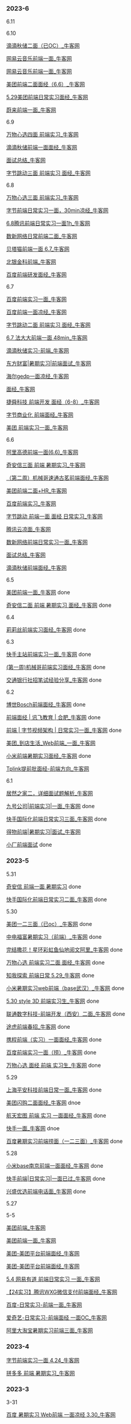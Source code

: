 ### 2023-6

6.11

6.10

[滴滴秋储二面（已OC）_牛客网](https://www.nowcoder.com/discuss/496960905196875776)

[网易云音乐前端一面_牛客网](https://www.nowcoder.com/feed/main/detail/ee087641199a4b71b49545f5c2960c32)

[网易云音乐前端一面_牛客网](https://www.nowcoder.com/feed/main/detail/ee087641199a4b71b49545f5c2960c32)

[美团前端二面面经（6.6）_牛客网](https://www.nowcoder.com/feed/main/detail/752a3908bb0c4887b1270495acb35978)

[5.29美团前端日常实习面经_牛客网](https://www.nowcoder.com/feed/main/detail/055341e683614936a5c4ac8e3a1b6c20)

[蔚来前端一面_牛客网](https://www.nowcoder.com/feed/main/detail/46cf8f0936c5470d970eec1dec01b0bd)

6.9

[万物心选四面 前端实习_牛客网](https://www.nowcoder.com/discuss/496771693919092736)

[滴滴秋储前端一面面经_牛客网](https://www.nowcoder.com/feed/main/detail/aa712d64f7a54685b3201d66a1e89d02)

[面试总结_牛客网](https://www.nowcoder.com/feed/main/detail/200006db5e2548e0bf99074eb90bb0b4)

[字节跳动三面 前端实习 面经_牛客网](https://www.nowcoder.com/discuss/496752708364288000)

6.8

[万物心选三面 前端实习_牛客网](https://www.nowcoder.com/discuss/496418171667099648)

[字节前端日常实习一面，30min凉经_牛客网](https://www.nowcoder.com/discuss/496415014203437056)

[6.8腾讯前端日常实习一面1h_牛客网](https://www.nowcoder.com/feed/main/detail/cdfb3e9e0a80447a927d436008df6d73)

[数新网络日常前端二面_牛客网](https://www.nowcoder.com/feed/main/detail/2bf2004f1e07467ebf9e9f356f9eb3ff)

[贝塔猫前端一面 6.7_牛客网](https://www.nowcoder.com/feed/main/detail/6f155d5da41b4caba4be7aadc489e2d8)

[北银金科前端_牛客网](https://www.nowcoder.com/feed/main/detail/1df17d0d54c1406abb5e02d08179083a)

[百度前端研发面经_牛客网](https://www.nowcoder.com/feed/main/detail/63f7cd6f2d3e4cf9a7e9d8eb01037b23)

6.7

[百度前端实习一面_牛客网](https://www.nowcoder.com/feed/main/detail/f1f1051159d3497d97771e0d2c7a671c)

[百度前端一面凉经_牛客网](https://www.nowcoder.com/feed/main/detail/9d2723ce46984132be2f5dcce18ab36a)

[字节跳动二面 前端实习 面经_牛客网](https://www.nowcoder.com/discuss/496047499669417984)

[6.7 法大大前端一面 48min_牛客网](https://www.nowcoder.com/feed/main/detail/2c86b7316a7a4026beabe22e93edd65f)

[滴滴秋储实习-前端_牛客网](https://www.nowcoder.com/discuss/496008396185804800)

[东方财富|暑期实习|前端面试_牛客网](https://www.nowcoder.com/discuss/495986311199731712)

[海尔gedp一面凉经_牛客网](https://www.nowcoder.com/feed/main/detail/df13ec4a2abc477ab71b6a9cd7fb17c0)

[面经_牛客网](https://www.nowcoder.com/feed/main/detail/50b56e23dd304d4ebedc070326f70d4e?sourceSSR=users)

[捷舜科技 前端开发 面经（6-8）_牛客网](https://www.nowcoder.com/feed/main/detail/7a057c3be2fa49158019f249ff4645ed)

[字节商业化 前端面经_牛客网](https://www.nowcoder.com/feed/main/detail/7273e44bede141438738b8f45635f2e2)

[美团 前端实习一面_牛客网](https://www.nowcoder.com/feed/main/detail/ffbb4fc7dc9b47ad840f8a33f629842d)

6.6

[阿里高德前端一面(6.6)_牛客网](https://www.nowcoder.com/discuss/495708503865049088)

[奇安信三面 前端 暑期实习_牛客网](https://www.nowcoder.com/discuss/495703965460344832)

[（第二周）机械哥速通古茗前端面经_牛客网](https://www.nowcoder.com/feed/main/detail/d89933f57373421882237991a66936fb)

[美团前端二面+HR_牛客网](https://www.nowcoder.com/feed/main/detail/783627343cae47a0a987506ab3f62904)

[百度前端实习_牛客网](https://www.nowcoder.com/feed/main/detail/d3fde41f735e461bba25c84d5d9f7dc1)

[字节跳动 前端一面 面经 日常实习_牛客网](https://www.nowcoder.com/discuss/495651575520669696)

[腾讯云凉面_牛客网](https://www.nowcoder.com/feed/main/detail/127f4b4fcff64388b9a5bbf43efe325d)

[数新网络前端日常实习一面_牛客网](https://www.nowcoder.com/feed/main/detail/c1f617dc5383484f8f8b40b67041fed9)

[面试总结_牛客网](https://www.nowcoder.com/feed/main/detail/60832e44b1104f259c44d7e3762f51d1)

[滴滴秋储前端面经_牛客网](https://www.nowcoder.com/discuss/495387972284456960)

6.5

[美团前端一面_牛客网](https://www.nowcoder.com/feed/main/detail/910dc72e17c5400ca664647b80dc1975) done

[奇安信二面 前端 暑期实习 面经_牛客网](https://www.nowcoder.com/discuss/495309715409235968) done

6.4

[莉莉丝前端实习面经_牛客网](https://www.nowcoder.com/discuss/494974766223200256) done

6.3

[快手主站前端实习一面_牛客网](https://www.nowcoder.com/feed/main/detail/49b41b3d78e34ea58cd02f9666708174) done

[(第一周)机械哥前端实习面经_牛客网](https://www.nowcoder.com/feed/main/detail/eec8842809804649bf2204dfa8db4e50) done

[交通银行社招笔试经验分享_牛客网](https://www.nowcoder.com/feed/main/detail/61a385005474408585b57ae757d36fd2) done

6.2

[博世Bosch前端面经_牛客网](https://www.nowcoder.com/discuss/494077501921038336) done

[前端面经 | 讯飞教育 | 合肥_牛客网](https://www.nowcoder.com/feed/main/detail/1516e30d02b5442b85832d2965c11adb) done

[前端 | 字节视频架构 | 日常实习一面_牛客网](https://www.nowcoder.com/discuss/494170837537267712) done

[美团_到店生活_Web前端_一面_牛客网](https://www.nowcoder.com/discuss/494189356651913216)

[小米前端暑期实习面经_牛客网](https://www.nowcoder.com/feed/main/detail/95a232fed3114f79bc1e22bb40cad92a) done

[Tplink提前批面经-前端方向_牛客网](https://www.nowcoder.com/feed/main/detail/a4851104f70148cdb98fc35a0c4cc65a)

6.1

[居然之家二，详细面试题解析_牛客网](https://www.nowcoder.com/discuss/493854209020796928)

[九号公司|前端实习|一面_牛客网](https://www.nowcoder.com/discuss/493833770294841344) done

[快手国际化前端日常实习三面_牛客网](https://www.nowcoder.com/discuss/493806908776652800) done

[得物前端|暑期实习|面试_牛客网](https://www.nowcoder.com/discuss/493808044082470912)

[小厂前端面试](https://www.nowcoder.com/feed/main/detail/ff1adfecffb149c690d141b931d54780?sourceSSR=users) done

### 2023-5

5.31

[奇安信 前端一面 暑期实习](https://www.nowcoder.com/discuss/493484010773962752?sourceSSR=users) done

[快手国际化前端日常实习二面_牛客网](https://www.nowcoder.com/discuss/493427224318615552) done

5.30

[美团一二三面（已oc）_牛客网](https://www.nowcoder.com/discuss/493198230725869568)  done

[中电福富暑期实习（前端）_牛客网](https://www.nowcoder.com/feed/main/detail/ac3e61b856934d1b8746f5775afd3219) done

[完结撒花！星环彩虹鱼仙地阅文阿里_牛客网](https://www.nowcoder.com/feed/main/detail/5536323c1e584508a385cf502de6204a) done

[万物心选 前端实习二面 面经_牛客网](https://www.nowcoder.com/discuss/493184678518697984) done

[知我探索 前端日常 5.29_牛客网](https://www.nowcoder.com/feed/main/detail/a23f84776ae44b8da77bfa5afa94fa46) done

[小米暑期实习web前端（base武汉）_牛客网](https://www.nowcoder.com/discuss/493103521030594560) done

[5.30 style 3D 前端实习生_牛客网](https://www.nowcoder.com/feed/main/detail/3db35a3b12e64843a8ceae3637750dcf) done

[联通数字科技-前端开发（西安）二面_牛客网](https://www.nowcoder.com/feed/main/detail/93b944593c3c4878b746947944699928?sourceSSR=users) done

[途虎前端春招_牛客网](https://www.nowcoder.com/feed/main/detail/b450b0f3b11a43948026124f9336b6b6) done

[携程前端（实习）一面面经_牛客网](https://www.nowcoder.com/feed/main/detail/a83f3ad263334785a5a33f41dd068092) done

[百度前端实习一面（捞）_牛客网](https://www.nowcoder.com/feed/main/detail/21dd7fc184ef4c1d8bc9ad291f8fe229) done

[万物心选 面经 前端 实习生_牛客网](https://www.nowcoder.com/discuss/492857611855949824) done

5.29

[上海平安科技前端日常一面_牛客网](https://www.nowcoder.com/feed/main/detail/055be104f79748a3b22b2ce31e48e8e5) done

[美团闪购二面面经_牛客网](https://www.nowcoder.com/feed/main/detail/3b1c75c31abc41bc91ca5f4ae54aed4e) dnoe

[航天宏图 前端 实习 一面面经_牛客网](https://www.nowcoder.com/discuss/492831751945969664) done

[快手一面_牛客网](https://www.nowcoder.com/discuss/492714344065626112) dnoe

[百度暑期实习前端捞面（一二三面）_牛客网](https://www.nowcoder.com/feed/main/detail/3e411fa396b3452bb2c99a692b83c51b) done

5.28

[小米base南京前端一面面经_牛客网](https://www.nowcoder.com/feed/main/detail/408ae54b185540278ef90900b66fd552) done

[快手前端|日常实习|一面已过_牛客网](https://www.nowcoder.com/discuss/492378750055727104) done

[兴盛优选前端电话面_牛客网](https://www.nowcoder.com/discuss/492298713931563008) done

5.27

5-5

[美团前端_牛客网](https://www.nowcoder.com/discuss/484019804001533952)

[美团前端一面_牛客网](https://www.nowcoder.com/feed/main/detail/4af0d728b5a44754b8279b7b91826af4)

[美团-美团平台前端面经_牛客网](https://www.nowcoder.com/discuss/483934524217339904)

[美团-美团平台前端面经_牛客网](https://www.nowcoder.com/discuss/483929592495865856)

[5.4 网易有道 前端日常实习 一面_牛客网](https://www.nowcoder.com/discuss/483723643998961664)

[【24实习】腾讯WXG微信支付前端面经_牛客网](https://www.nowcoder.com/discuss/483667732060192768)

[百度-日常实习-前端一面_牛客网](https://www.nowcoder.com/feed/main/detail/c5ca386c86f34bc3a3783dcfc961ccf3)

[爱奇艺-日常实习-前端面经 一面OC_牛客网](https://www.nowcoder.com/feed/main/detail/57f9368bf30b49b6ad50f1e72fb834e8)

[阿里大淘宝暑期实习前端三面_牛客网](https://www.nowcoder.com/feed/main/detail/8d843d4fcc02442daa79eb12a25640f5)

### 2023-4

[字节前端实习一面 4.24_牛客网](https://www.nowcoder.com/discuss/482326408560226304)

[拼多多 前端 暑期实习_牛客网](https://www.nowcoder.com/discuss/482226516894416896)

### 2023-3

3-31

[百度 暑期实习 Web前端 一面凉经 3.30_牛客网](https://www.nowcoder.com/discuss/471463847472263168)
